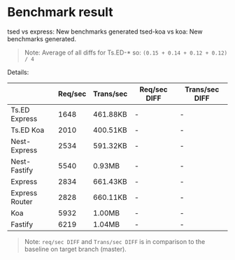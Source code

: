 # Benchmark result

tsed vs express: New benchmarks generated
tsed-koa vs koa: New benchmarks generated.

> Note: 
> Average of all diffs for Ts.ED-* so: `(0.15 + 0.14 + 0.12 + 0.12) / 4`

Details:

|                | Req/sec | Trans/sec | Req/sec DIFF | Trans/sec DIFF |
| -------------- | ------- | --------- | ------------ | -------------- |
| Ts.ED Express  | 1648    | 461.88KB  | -            | -              |
| Ts.ED Koa      | 2010    | 400.51KB  | -            | -              |
| Nest-Express   | 2534    | 591.32KB  | -            | -              |
| Nest-Fastify   | 5540    | 0.93MB    | -            | -              |
| Express        | 2834    | 661.43KB  | -            | -              |
| Express Router | 2828    | 660.11KB  | -            | -              |
| Koa            | 5932    | 1.00MB    | -            | -              |
| Fastify        | 6219    | 1.04MB    | -            | -              |

> Note:
> `req/sec DIFF` and `Trans/sec DIFF` is in comparison to the baseline on target branch (master).